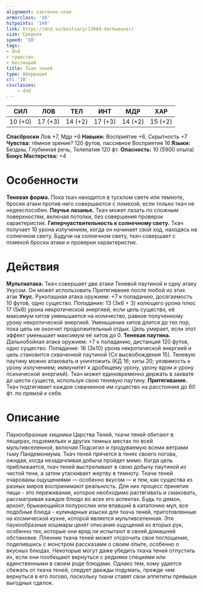 ```yaml
---
alignment: хаотично-злая
armorclass: '16'
hitpoints: '149'
link: https://dnd.su/bestiary/13084-darkweaver/
size: Средняя
speed: '50'
tags:
- dnd
- существо
- бестиарий
title: Ткач теней
type: Аберрация
cr: '10'
cssclasses:
    - dnd
---
```



| СИЛ | ЛОВ | ТЕЛ | ИНТ | МДР | ХАР |
|---|---|---|---|---|---|
| 10 (+0) | 17 (+3) | 14 (+2) | 17 (+3) | 14 (+2) | 15 (+2) |
**Спасброски** Лов +7, Мдр +6
**Навыки:** Восприятие +6, Скрытность +7
**Чувства:** тёмное зрение? 120 футов, пассивное Восприятие 16
**Языки:** Бездны, Глубинная речь, Телепатия 120 фт.
**Опасность:** 10 (5900 опыта)
**Бонус Мастерства:** +4


# Особенности
**Теневая форма.** Пока ткач находится в тусклом свете или темноте, броски атаки против него совершаются с помехой, если только ткач не недееспособен.
**Паучье лазанье.** Ткач может лазать по сложным поверхностям, включая потолки, без совершения проверок характеристик.
**Гиперчувствительность к солнечному свету.** Ткач получает 10 урона излучением, когда он начинает свой ход, находясь на солнечном свету. Будучи на солнечном свету, ткач совершает с помехой броски атаки и проверки характеристик.


# Действия
**Мультиатака.** Ткач совершает две атаки Теневой паутиной и одну атаку Укусом. Он может использовать Притягивание после любой из этих атак
**Укус.** Рукопашная атака оружием: +7 к попаданию, досягаемость 10 футов, одно существо. Попадание: 13 (3к6 + 3) колющего урона плюс 17 (5к6) урона некротической энергией, если цель существо, её максимум хитов уменьшается на количество, равное полученному урону некротической энергией. Уменьшение хитов длится до тех пор, пока цель не окончит продолжительный отдых. Цель умирает, если этот эффект уменьшает максимум её хитов до 0.
**Теневая паутина.** Дальнобойная атака оружием: +7 к попаданию, дистанция 120 футов, одно существо. Попадание: 16 (3к10) урона некротической энергией и цель становится схваченной паутиной (Сл высвобождения 15). Теневую паутину можно атаковать и уничтожить (КД 16; хиты 20; уязвимость к урону излучением; иммунитет к дробящему урону, урону ядом и урону психической энергией). Ткач может единовременно держать в захвате до шести существ, используя свою теневую паутину.
**Притягивание.** Ткач подтягивает каждое схваченное им существо на расстояние до 60 фт. по прямой к себе.


# Описание
Паукообразные хищники Царства Теней, ткачи теней обитают в пещерах, подземельях и других темных местах по всей мультивселенной, включая Подсигил и продуваемую всеми ветрами тьму Пандемониума. Ткач теней прячется в тенях своего логова, ожидая, когда незадачливая добыча пройдет мимо. Когда цель приближается, ткач теней выстреливает в свою добычу паутиной из чистой тени, а затем утаскивает жертву в темноту. Ткачи теней очарованы ощущениями — особенно вкусом — и тем, как существа из разных миров воспринимают реальность. Для них процесс принятия пищи - это переживание, которое необходимо растягивать и смаковать, рассматривая каждое блюдо во всех его аспектах. Будь то демон, архонт, брыкающийся полурослик или впавший в кататонию мул, все подобные блюда - кулинарные изыски для ткача теней, приготовленные на космической кухне, которой является мультивселенная. Эти паукообразные кошмары ценят описания ощущений из вторых рук, особенно тех, которые они вряд ли испытают в своей домашней обстановке. Пленник ткача теней может отсрочить свое поглощение, поделившись с монстром рассказами о своем опыте, особенно о вкусных блюдах. Некоторые могут даже убедить ткача теней отпустить их, если они пообещают вернуться с редкими специями или единственными в своем роде блюдами. Однако тем, кому удается сбежать от ткача теней, следует дважды подумать, прежде чем вернуться в его логово, поскольку ткачи ставят свои аппетиты превыше выгодных сделок.